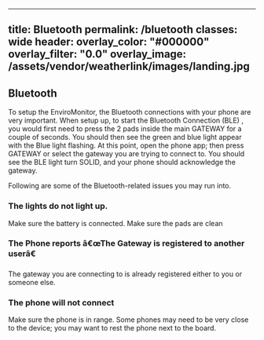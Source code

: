 ﻿---title: Bluetoothpermalink: /bluetoothclasses: wideheader:  overlay_color: "#000000"  overlay_filter: "0.0"  overlay_image: /assets/vendor/weatherlink/images/landing.jpg---<h2 id="bluetooth">Bluetooth</h2><p>To setup the EnviroMonitor, the Bluetooth connections with your phone are very important.When setup up, to start the Bluetooth Connection (BLE) , you would first need to press the 2 pads inside the main GATEWAY for a couple of seconds. You should then see the green and blue light appear with the Blue light flashing. At this point, open the phone app; then press GATEWAY or select the gateway you are trying to connect to. You should see the BLE light turn SOLID, and your phone should acknowledge the gateway.</p><p>Following are some of the Bluetooth-related issues you may run into.</p><h3 id="thelightsdonotlightup">The lights do not light up.</h3><p>Make sure the battery is connected. Make sure the pads are clean</p><h3 id="thephonereportsthegatewayisregisteredtoanotheruser">The Phone reports â€œThe Gateway is registered to another userâ€</h3><p>The gateway you are connecting to is already registered either to you or someone else.</p><h3 id="thephonewillnotconnect">The phone will not connect</h3><p>Make sure the phone is in range.  Some phones may need to be very close to the device; you may want to rest the phone next to the board.</p>